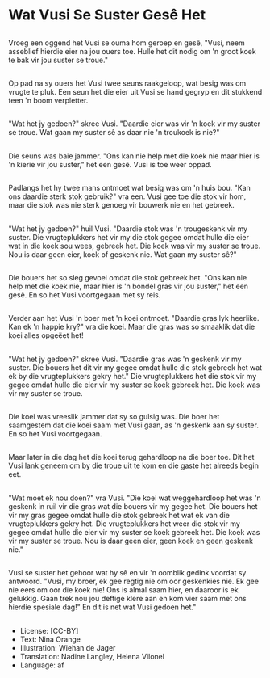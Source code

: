 # Wat Vusi Se Suster Gesê Het

##
Vroeg een oggend het Vusi se ouma hom geroep en gesê, "Vusi, neem asseblief hierdie eier na jou ouers toe. Hulle het dit nodig om 'n groot koek te bak vir jou suster se troue."

##
Op pad na sy ouers het Vusi twee seuns raakgeloop, wat besig was om vrugte te pluk. Een seun het die eier uit Vusi se hand gegryp en dit stukkend teen 'n boom verpletter.

##
"Wat het jy gedoen?" skree Vusi. "Daardie eier was vir 'n koek vir my suster se troue. Wat gaan my suster sê as daar nie 'n troukoek is nie?"

##
Die seuns was baie jammer. "Ons kan nie help met die koek nie maar hier is 'n kierie vir jou suster," het een gesê. Vusi is toe weer oppad.

##
Padlangs het hy twee mans ontmoet wat besig was om 'n huis bou. "Kan ons daardie sterk stok gebruik?" vra een. Vusi gee toe die stok vir hom, maar die stok was nie sterk genoeg vir bouwerk nie en het gebreek.

##
"Wat het jy gedoen?" huil Vusi. "Daardie stok was 'n trougeskenk vir my suster. Die vrugteplukkers het vir my die stok gegee omdat hulle die eier wat in die koek sou wees, gebreek het. Die koek was vir my suster se troue. Nou is daar geen eier, koek of geskenk nie. Wat gaan my suster sê?"

##
Die bouers het so sleg gevoel omdat die stok gebreek het. "Ons kan nie help met die koek nie, maar hier is 'n bondel gras vir jou suster," het een gesê. En so het Vusi voortgegaan met sy reis.

##
Verder aan het Vusi 'n boer met 'n koei ontmoet. "Daardie gras lyk heerlike. Kan ek 'n happie kry?" vra die koei. Maar die gras was so smaaklik dat die koei alles opgeëet het!

##
"Wat het jy gedoen?" skree Vusi. "Daardie gras was 'n geskenk vir my suster. Die bouers het dit vir my gegee omdat hulle die stok gebreek het wat ek by die vrugteplukkers gekry het." Die vrugteplukkers het die stok vir my gegee omdat hulle die eier vir my suster se koek gebreek het. Die koek was vir my suster se troue.

##
Die koei was vreeslik jammer dat sy so gulsig was. Die boer het saamgestem dat die koei saam met Vusi gaan, as 'n geskenk aan sy suster. En so het Vusi voortgegaan.

##
Maar later in die dag het die koei terug gehardloop na die boer toe. Dit het Vusi lank geneem om by die troue uit te kom en die gaste het alreeds begin eet.

##
"Wat moet ek nou doen?" vra Vusi. "Die koei wat weggehardloop het was 'n geskenk in ruil vir die gras wat die bouers vir my gegee het. Die bouers het vir my gras gegee omdat hulle die stok gebreek het wat ek van die vrugteplukkers gekry het. Die vrugteplukkers het weer die stok vir my gegee omdat hulle die eier vir my suster se koek gebreek het. Die koek was vir my suster se troue. Nou is daar geen eier, geen koek en geen geskenk nie."

##
Vusi se suster het gehoor wat hy sê en vir 'n oomblik gedink voordat sy antwoord. "Vusi, my broer, ek gee regtig nie om oor geskenkies nie. Ek gee nie eers om oor die koek nie! Ons is almal saam hier, en daaroor is ek gelukkig. Gaan trek nou jou deftige klere aan en kom vier saam met ons hierdie spesiale dag!" En dit is net wat Vusi gedoen het."

##
* License: [CC-BY]
* Text: Nina Orange
* Illustration: Wiehan de Jager
* Translation: Nadine Langley, Helena Vilonel
* Language: af
